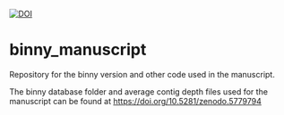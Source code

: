 [![DOI](https://zenodo.org/badge/DOI/10.5281/zenodo.5779794.svg)](https://doi.org/10.5281/zenodo.5779794)

# binny_manuscript
Repository for the binny version and other code used in the manuscript.

The binny database folder and average contig depth files used for the manuscript can be found at https://doi.org/10.5281/zenodo.5779794
